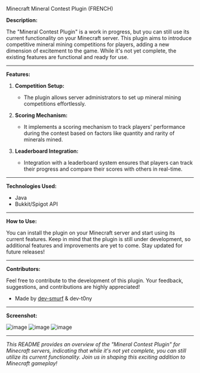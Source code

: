 Minecraft Mineral Contest Plugin (FRENCH)

**Description:**

The "Mineral Contest Plugin" is a work in progress, but you can still use its current functionality on your Minecraft server. This plugin aims to introduce competitive mineral mining competitions for players, adding a new dimension of excitement to the game. While it's not yet complete, the existing features are functional and ready for use.

---

**Features:**

1. **Competition Setup:**
   - The plugin allows server administrators to set up mineral mining competitions effortlessly. 

2. **Scoring Mechanism:**
   - It implements a scoring mechanism to track players' performance during the contest based on factors like quantity and rarity of minerals mined.

3. **Leaderboard Integration:**
   - Integration with a leaderboard system ensures that players can track their progress and compare their scores with others in real-time.

---

**Technologies Used:**

- Java
- Bukkit/Spigot API

---

**How to Use:**

You can install the plugin on your Minecraft server and start using its current features. Keep in mind that the plugin is still under development, so additional features and improvements are yet to come. Stay updated for future releases!

---

**Contributors:**

Feel free to contribute to the development of this plugin. Your feedback, suggestions, and contributions are highly appreciated!
- Made by [dev-smurf](https://github.com/dev-smurf) & dev-t0ny

---

**Screenshot:**

![image](https://github.com/dev-smurf/Minecraft-Mineral-Contest/assets/130192225/2e12ee89-6c39-4f0e-b5c9-65f89b402030)
![image](https://github.com/dev-smurf/Minecraft-Mineral-Contest/assets/130192225/aa7f240c-fcce-4cfe-99c6-fce3a58e4252)
![image](https://github.com/dev-smurf/Minecraft-Mineral-Contest/assets/130192225/101b2d08-db5b-429d-9818-be3a8d95d556)


---

*This README provides an overview of the "Mineral Contest Plugin" for Minecraft servers, indicating that while it's not yet complete, you can still utilize its current functionality. Join us in shaping this exciting addition to Minecraft gameplay!*
